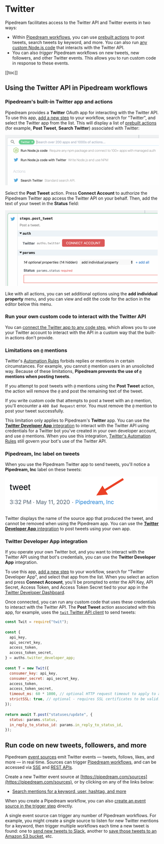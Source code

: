 # Twitter

Pipedream facilitates access to the Twitter API and Twitter events in two ways:

- Within [Pipedream workflows](/workflows), you can use [prebuilt actions](/workflows/steps/actions/) to post tweets, search tweets by keyword, and more. You can also run [any custom Node.js code](/workflows/steps/code/) that interacts with the Twitter API.
- You can also _trigger_ Pipedream workflows on new tweets, new followers, and other Twitter events. This allows you to run custom code in response to these events. 

[[toc]]

## Using the Twitter API in Pipedream workflows

### Pipedream's built-in Twitter app and actions

Pipedream provides a **Twitter** OAuth app for interacting with the Twitter API. To use this app, [add a new step](/workflows/steps/) to your workflow, search for "Twitter", and select the Twitter app from the list. This will display a list of [prebuilt actions](/workflows/steps/actions/) (for example, **Post Tweet**, **Search Twitter**) associated with Twitter:

<div>
<img alt="Twitter app / actions" width="600" src="./images/twitter-app-actions.png">
</div>

Select the **Post Tweet** action. Press **Connect Account** to authorize the Pipedream Twitter app access the Twitter API on your behalf. Then, add the text of your tweet in the **Status** field:

<div>
<img alt="Twitter post tweet example" width="500" src="./images/twitter-post-tweet.png">
</div>

Like with all actions, you can set additional options using the **add individual property** menu, and you can view and edit the code for the action in the editor below this menu.

### Run your own custom code to interact with the Twitter API

You can [connect the Twitter app to any code step](/connected-accounts/#from-a-code-step), which allows you to use your Twitter account to interact with the API in a custom way that the built-in actions don't provide.

### Limitations on `@` mentions

Twitter's [Automation Rules](https://help.twitter.com/en/rules-and-policies/twitter-automation) forbids replies or mentions in certain circumstances. For example, you cannot `@` mention users in an unsolicited way. Because of these limitations, **Pipedream prevents the use of `@` mentions when posting tweets**.

If you attempt to post tweets with `@` mentions using the **Post Tweet** action, the action will remove the `@` and post the remaining text of the tweet.

If you write custom code that attempts to post a tweet with an `@` mention, you'll encounter a `400 Bad Request` error. You must remove the `@` mention to post your tweet successfully.

This limitation only applies to Pipedream's **Twitter** app. You can use the [**Twitter Developer App** integration](#twitter-developer-app-integration) to interact with the Twitter API using credentials for a Twitter bot you've created in your own developer account, and use `@` mentions. When you use this integration, [Twitter's Automation Rules](https://help.twitter.com/en/rules-and-policies/twitter-automation) still govern your bot's use of the Twitter API.

### Pipedream, Inc label on tweets

When you use the Pipedream Twitter app to send tweets, you'll notice a **Pipedream, Inc** label on these tweets:

<div>
<img alt="Twitter Pipedream label" width="500px" src="./images/twitter-pipedream-label.png">
</div>

Twitter displays the name of the source app that produced the tweet, and cannot be removed when using the Pipedream app. You can use the [**Twitter Developer App** integration](#twitter-developer-app-integration) to post tweets using your own app.

### Twitter Developer App integration

If you operate your own Twitter bot, and you want to interact with the Twitter API using that bot's credentials, you can use the **Twitter Developer App** integration.

To use this app, [add a new step](/workflows/steps/) to your workflow, search for "Twitter Developer App", and select that app from the list. When you select an action and press **Connect Account**, you'll be prompted to enter the API Key, API Secret, Access Token, and Access Token Secret tied to your app in the [Twitter Developer Dashboard](https://developer.twitter.com/en/docs/basics/apps/guides/the-app-management-dashboard).

Once connected, you can run any custom code that uses these credentials to interact with the Twitter API. The **Post Tweet** action associated with this app, for example, uses the [`twit` Twitter API client](https://github.com/ttezel/twit) to send tweets:

```javascript
const Twit = require("twit");

const {
  api_key,
  api_secret_key,
  access_token,
  access_token_secret,
} = auths.twitter_developer_app;

const T = new Twit({
  consumer_key: api_key,
  consumer_secret: api_secret_key,
  access_token,
  access_token_secret,
  timeout_ms: 60 * 1000, // optional HTTP request timeout to apply to all requests.
  strictSSL: true, // optional - requires SSL certificates to be valid.
});

return await T.post("statuses/update", {
  status: params.status,
  in_reply_to_status_id: params.in_reply_to_status_id,
});
```

## Run code on new tweets, followers, and more

Pipedream [event sources](/event-sources) emit Twitter events — tweets, follows, likes, and more — in real time. Sources can trigger [Pipedream workflows](/workflows), and can be accessed via [SSE](/api/sse/) and [REST APIs](/api/rest/).

Create a new Twitter event source at [https://pipedream.com/sources](https://pipedream.com/sources), or by clicking on any of the links below:

- [Search mentions for a keyword, user, hashtag, and more](https://pipedream.com/sources?action=create&key=twitter-search-mentions&app=twitter)

When you create a Pipedream workflow, you can also [create an event source in the trigger step](/workflows/steps/triggers/#app-based-triggers) directly.

A single event source can trigger any number of Pipedream workflows. For example, you might create a single source to listen for new Twitter mentions for a keyword, then trigger multiple workflows each time a new tweet is found: one to [send new tweets to Slack](https://pipedream.com/@pravin/twitter-mentions-slack-p_dDCA5e/edit), another to [save those tweets to an Amazon S3 bucket](https://pipedream.com/@dylan/twitter-to-s3-p_KwCZGA/readme), etc.
